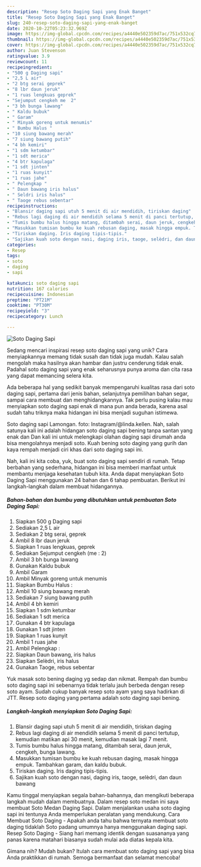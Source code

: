 ```yaml
---
description: "Resep Soto Daging Sapi yang Enak Banget"
title: "Resep Soto Daging Sapi yang Enak Banget"
slug: 240-resep-soto-daging-sapi-yang-enak-banget
date: 2020-10-22T05:23:32.969Z
image: https://img-global.cpcdn.com/recipes/a4440e502359d7ac/751x532cq70/soto-daging-sapi-foto-resep-utama.jpg
thumbnail: https://img-global.cpcdn.com/recipes/a4440e502359d7ac/751x532cq70/soto-daging-sapi-foto-resep-utama.jpg
cover: https://img-global.cpcdn.com/recipes/a4440e502359d7ac/751x532cq70/soto-daging-sapi-foto-resep-utama.jpg
author: Juan Stevenson
ratingvalue: 3.9
reviewcount: 11
recipeingredient:
- "500 g Daging sapi"
- "2,5 L air"
- "2 btg serai geprek"
- "8 lbr daun jeruk"
- "1 ruas lengkuas geprek"
- "Sejumput cengkeh me  2"
- "3 bh bunga lawang"
- " Kaldu bubuk"
- " Garam"
- " Minyak goreng untuk menumis"
- " Bumbu Halus "
- "10 siung bawang merah"
- "7 siung bawang putih"
- "4 bh kemiri"
- "1 sdm ketumbar"
- "1 sdt merica"
- "4 btr kapulaga"
- "1 sdt jinten"
- "1 ruas kunyit"
- "1 ruas jahe"
- " Pelengkap "
- " Daun bawang iris halus"
- " Seldri iris halus"
- " Taoge rebus sebentar"
recipeinstructions:
- "Blansir daging sapi utuh 5 menit di air mendidih, tiriskan daging"
- "Rebus lagi daging di air mendidih selama 5 menit di panci tertutup, kemudian matikan api 30 menit, kemudian masak lagi 7 menit."
- "Tumis bumbu halus hingga matang, ditambah serai, daun jeruk, cengkeh, bunga lawang."
- "Masukkan tumisan bumbu ke kuah rebusan daging, masak hingga empuk. Tambahkan garam, dan kaldu bubuk."
- "Tiriskan daging. Iris daging tipis-tipis."
- "Sajikan kuah soto dengan nasi, daging iris, taoge, selèdri, dan daun bawang"
categories:
- Resep
tags:
- soto
- daging
- sapi

katakunci: soto daging sapi 
nutrition: 167 calories
recipecuisine: Indonesian
preptime: "PT21M"
cooktime: "PT30M"
recipeyield: "3"
recipecategory: Lunch

---
```



![Soto Daging Sapi](https://img-global.cpcdn.com/recipes/a4440e502359d7ac/751x532cq70/soto-daging-sapi-foto-resep-utama.jpg)

Sedang mencari inspirasi resep soto daging sapi yang unik? Cara menyiapkannya memang tidak susah dan tidak juga mudah. Kalau salah mengolah maka hasilnya akan hambar dan justru cenderung tidak enak. Padahal soto daging sapi yang enak seharusnya punya aroma dan cita rasa yang dapat memancing selera kita.

Ada beberapa hal yang sedikit banyak mempengaruhi kualitas rasa dari soto daging sapi, pertama dari jenis bahan, selanjutnya pemilihan bahan segar, sampai cara membuat dan menghidangkannya. Tak perlu pusing kalau mau menyiapkan soto daging sapi enak di mana pun anda berada, karena asal sudah tahu triknya maka hidangan ini bisa menjadi suguhan istimewa.

Soto daging sapi Lamongan. foto: Instagram/@linda.kellen. Nah, salah satunya kali ini adalah hidangan soto daging sapi bening tanpa santan yang enak dan Dan kali ini untuk melengkapi olahan daging sapi dirumah anda bisa mengolahnya menjadi soto. Kuah bening soto daging yang gurih dan kaya rempah menjadi ciri khas dari soto daging sapi ini.


Nah, kali ini kita coba, yuk, buat soto daging sapi sendiri di rumah. Tetap berbahan yang sederhana, hidangan ini bisa memberi manfaat untuk membantu menjaga kesehatan tubuh kita. Anda dapat menyiapkan Soto Daging Sapi menggunakan 24 bahan dan 6 tahap pembuatan. Berikut ini langkah-langkah dalam membuat hidangannya.

<!--inarticleads1-->

##### Bahan-bahan dan bumbu yang dibutuhkan untuk pembuatan Soto Daging Sapi:

1. Siapkan 500 g Daging sapi
1. Sediakan 2,5 L air
1. Sediakan 2 btg serai, geprek
1. Ambil 8 lbr daun jeruk
1. Siapkan 1 ruas lengkuas, geprek
1. Sediakan Sejumput cengkeh (me : 2)
1. Ambil 3 bh bunga lawang
1. Gunakan  Kaldu bubuk
1. Ambil  Garam
1. Ambil  Minyak goreng untuk menumis
1. Siapkan  Bumbu Halus :
1. Ambil 10 siung bawang merah
1. Sediakan 7 siung bawang putih
1. Ambil 4 bh kemiri
1. Siapkan 1 sdm ketumbar
1. Sediakan 1 sdt merica
1. Gunakan 4 btr kapulaga
1. Gunakan 1 sdt jinten
1. Siapkan 1 ruas kunyit
1. Ambil 1 ruas jahe
1. Ambil  Pelengkap :
1. Siapkan  Daun bawang, iris halus
1. Siapkan  Selèdri, iris halus
1. Gunakan  Taoge, rebus sebentar


Yuk masak soto bening daging yg sedap dan nikmat. Rempah dan bumbu soto daging sapi ini sebenarnya tidak terlalu jauh berbeda dengan resep soto ayam. Sudah cukup banyak resep soto ayam yang saya hadirkan di JTT. Resep soto daging yang pertama adalah soto daging sapi bening. 

<!--inarticleads2-->

##### Langkah-langkah menyiapkan Soto Daging Sapi:

1. Blansir daging sapi utuh 5 menit di air mendidih, tiriskan daging
1. Rebus lagi daging di air mendidih selama 5 menit di panci tertutup, kemudian matikan api 30 menit, kemudian masak lagi 7 menit.
1. Tumis bumbu halus hingga matang, ditambah serai, daun jeruk, cengkeh, bunga lawang.
1. Masukkan tumisan bumbu ke kuah rebusan daging, masak hingga empuk. Tambahkan garam, dan kaldu bubuk.
1. Tiriskan daging. Iris daging tipis-tipis.
1. Sajikan kuah soto dengan nasi, daging iris, taoge, selèdri, dan daun bawang


Kamu tinggal menyiapkan segala bahan-bahannya, dan mengikuti beberapa langkah mudah dalam membuatnya. Dalam resep soto medan ini saya membuat Soto Medan Daging Sapi. Dalam menjalankan usaha soto daging sapi ini tentunya Anda memperlukan peralatan yang mendukung. Cara Membuat Soto Daging - Apakah anda tahu bahwa ternyata membuat soto daging tidaklah Soto padang umumnya hanya menggunakan daging sapi. Resep Soto Daging - Siang hari memang identik dengan suasananya yang panas karena matahari biasanya sudah mulai ada diatas kepala kita. 

Gimana nih? Mudah bukan? Itulah cara membuat soto daging sapi yang bisa Anda praktikkan di rumah. Semoga bermanfaat dan selamat mencoba!
